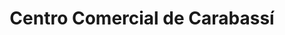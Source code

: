 ---
title: "Centro Comercial de Carabassí"
url: /santa-pola/centro-comercial-de-carabassi/
shop: Einkaufszentrum
---